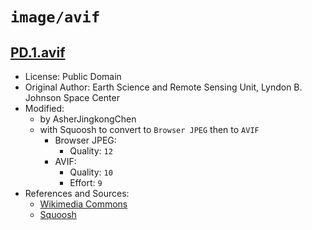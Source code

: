 # `image/avif`

## [PD.1.avif](../files/PD.1.avif)

- License: Public Domain
- Original Author: Earth Science and Remote Sensing Unit, Lyndon B. Johnson Space Center
- Modified:
  - by AsherJingkongChen
  - with Squoosh to convert to `Browser JPEG` then to `AVIF`
    - Browser JPEG:
      - Quality: `12`
    - AVIF:
      - Quality: `10`
      - Effort: `9`
- References and Sources:
  - [Wikimedia Commons](https://upload.wikimedia.org/wikipedia/commons/b/bb/ISS067-E-176271_-_View_of_Earth.jpg)
  - [Squoosh](https://squoosh.app/)

